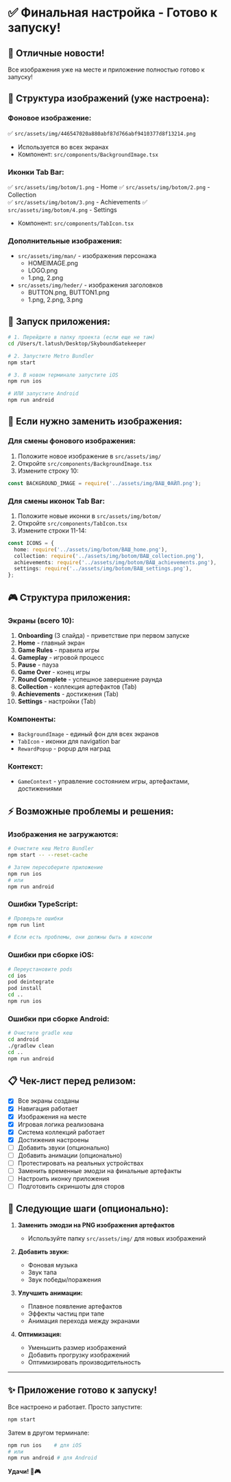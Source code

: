 # ✅ Финальная настройка - Готово к запуску!

## 🎉 Отличные новости!

Все изображения уже на месте и приложение полностью готово к запуску!

## 📁 Структура изображений (уже настроена):

### Фоновое изображение:
✅ `src/assets/img/446547020a880abf87d766abf9410377d8f13214.png`
- Используется во всех экранах
- Компонент: `src/components/BackgroundImage.tsx`

### Иконки Tab Bar:
✅ `src/assets/img/botom/1.png` - Home
✅ `src/assets/img/botom/2.png` - Collection  
✅ `src/assets/img/botom/3.png` - Achievements
✅ `src/assets/img/botom/4.png` - Settings
- Компонент: `src/components/TabIcon.tsx`

### Дополнительные изображения:
- `src/assets/img/man/` - изображения персонажа
  - HOMEIMAGE.png
  - LOGO.png
  - 1.png, 2.png
- `src/assets/img/heder/` - изображения заголовков
  - BUTTON.png, BUTTON1.png
  - 1.png, 2.png, 3.png

## 🚀 Запуск приложения:

```bash
# 1. Перейдите в папку проекта (если еще не там)
cd /Users/t.latush/Desktop/SkyboundGatekeeper

# 2. Запустите Metro Bundler
npm start

# 3. В новом терминале запустите iOS
npm run ios

# ИЛИ запустите Android
npm run android
```

## 🔄 Если нужно заменить изображения:

### Для смены фонового изображения:
1. Положите новое изображение в `src/assets/img/`
2. Откройте `src/components/BackgroundImage.tsx`
3. Измените строку 10:
```typescript
const BACKGROUND_IMAGE = require('../assets/img/ВАШ_ФАЙЛ.png');
```

### Для смены иконок Tab Bar:
1. Положите новые иконки в `src/assets/img/botom/`
2. Откройте `src/components/TabIcon.tsx`
3. Измените строки 11-14:
```typescript
const ICONS = {
  home: require('../assets/img/botom/ВАШ_home.png'),
  collection: require('../assets/img/botom/ВАШ_collection.png'),
  achievements: require('../assets/img/botom/ВАШ_achievements.png'),
  settings: require('../assets/img/botom/ВАШ_settings.png'),
};
```

## 🎮 Структура приложения:

### Экраны (всего 10):
1. **Onboarding** (3 слайда) - приветствие при первом запуске
2. **Home** - главный экран
3. **Game Rules** - правила игры
4. **Gameplay** - игровой процесс
5. **Pause** - пауза
6. **Game Over** - конец игры
7. **Round Complete** - успешное завершение раунда
8. **Collection** - коллекция артефактов (Tab)
9. **Achievements** - достижения (Tab)
10. **Settings** - настройки (Tab)

### Компоненты:
- `BackgroundImage` - единый фон для всех экранов
- `TabIcon` - иконки для navigation bar
- `RewardPopup` - popup для наград

### Контекст:
- `GameContext` - управление состоянием игры, артефактами, достижениями

## ⚡ Возможные проблемы и решения:

### Изображения не загружаются:
```bash
# Очистите кеш Metro Bundler
npm start -- --reset-cache

# Затем пересоберите приложение
npm run ios
# или
npm run android
```

### Ошибки TypeScript:
```bash
# Проверьте ошибки
npm run lint

# Если есть проблемы, они должны быть в консоли
```

### Ошибки при сборке iOS:
```bash
# Переустановите pods
cd ios
pod deintegrate
pod install
cd ..
npm run ios
```

### Ошибки при сборке Android:
```bash
# Очистите gradle кеш
cd android
./gradlew clean
cd ..
npm run android
```

## 📋 Чек-лист перед релизом:

- [x] Все экраны созданы
- [x] Навигация работает
- [x] Изображения на месте
- [x] Игровая логика реализована
- [x] Система коллекций работает
- [x] Достижения настроены
- [ ] Добавить звуки (опционально)
- [ ] Добавить анимации (опционально)
- [ ] Протестировать на реальных устройствах
- [ ] Заменить временные эмодзи на финальные артефакты
- [ ] Настроить иконку приложения
- [ ] Подготовить скриншоты для сторов

## 🎨 Следующие шаги (опционально):

1. **Заменить эмодзи на PNG изображения артефактов**
   - Используйте папку `src/assets/img/` для новых изображений
   
2. **Добавить звуки:**
   - Фоновая музыка
   - Звук тапа
   - Звук победы/поражения
   
3. **Улучшить анимации:**
   - Плавное появление артефактов
   - Эффекты частиц при тапе
   - Анимация перехода между экранами

4. **Оптимизация:**
   - Уменьшить размер изображений
   - Добавить прогрузку изображений
   - Оптимизировать производительность

---

## ✨ Приложение готово к запуску!

Все настроено и работает. Просто запустите:
```bash
npm start
```

Затем в другом терминале:
```bash
npm run ios    # для iOS
# или
npm run android # для Android
```

**Удачи! 🚀🎮**

